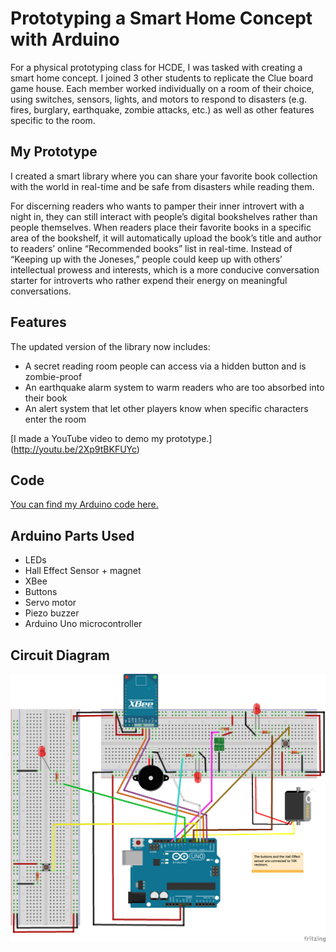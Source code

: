 # Prototyping a Smart Home Concept with Arduino

For a physical prototyping class for HCDE, I was tasked with creating a smart home concept. I joined 3 other students to replicate the Clue board game house. Each member worked individually on a room of their choice, using switches, sensors, lights, and motors to respond to disasters (e.g. fires, burglary, earthquake, zombie attacks, etc.) as well as other features specific to the room.

## My Prototype

I created a smart library where you can share your favorite book collection with the world in real-time and be safe from disasters while reading them.

For discerning readers who wants to pamper their inner introvert with a night in, they can still interact with people’s digital bookshelves rather than people themselves. When readers place their favorite books in a specific area of the bookshelf, it will automatically upload the book’s title and author to readers’ online “Recommended books” list in real-time. Instead of “Keeping up with the Joneses,” people could keep up with others’ intellectual prowess and interests, which is a more conducive conversation starter for introverts who rather expend their energy on meaningful conversations. 

## Features

The updated version of the library now includes:

* A secret reading room people can access via a hidden button and is zombie-proof
* An earthquake alarm system to warm readers who are too absorbed into their book
* An alert system that let other players know when specific characters enter the room

[I made a YouTube video to demo my prototype.] (http://youtu.be/2Xp9tBKFUYc)

## Code

[You can find my Arduino code here.](/Clue-Secret-Library.ino)

## Arduino Parts Used

* LEDs
* Hall Effect Sensor + magnet
* XBee
* Buttons
* Servo motor
* Piezo buzzer
* Arduino Uno microcontroller

## Circuit Diagram

![Circuit Diagram](/images/Clue-Smart-Library-Circuit-Diagram.png)

